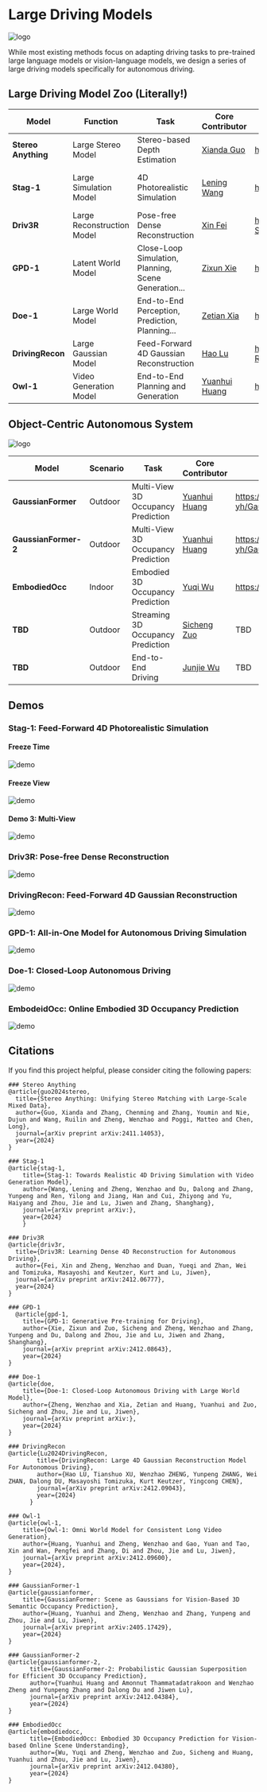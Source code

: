 # Large Driving Models

![logo](./assets/logo.jpg)

While most existing methods focus on adapting driving tasks to pre-trained large language models or vision-language models, we design a series of large driving models specifically for autonomous driving.

## Large Driving Model Zoo (Literally!)

| Model               | Function                   | Task                                                 | Core Contributor                               | Code                                            | Release Data | Why the name?                                       |
| ------------------- | -------------------------- | ---------------------------------------------------- | ---------------------------------------------- | ----------------------------------------------- | ------------ | --------------------------------------------------- |
| **Stereo Anything** | Large Stereo Model         | Stereo-based Depth Estimation                        | [Xianda Guo](https://github.com/XiandaGuo)     | https://github.com/XiandaGuo/OpenStereo         | 2024/11/22   | Stereo Anything                                     |
| **Stag-1**          | Large Simulation Model     | 4D Photorealistic Simulation                         | [Lening Wang](https://github.com/LeningWang)   | https://github.com/wzzheng/Stag                 | 2024/12/9    | **S**patial-Temporal simul**A**tion for drivin**G** |
| **Driv3R**          | Large Reconstruction Model | Pose-free Dense Reconstruction                       | [Xin Fei](https://github.com/Barrybarry-Smith) | https://github.com/Barrybarry-Smith/Driv3R      | 2024/12/10   | **DRIV**ing **3**d **R**econstruction               |
| **GPD-1**           | Latent World Model         | Close-Loop Simulation, Planning, Scene Generation... | [Zixun Xie](https://github.com/rainyNighti)    | https://github.com/wzzheng/GPD                  | 2024/12/12   | **G**enerative **P**re-training for **D**riving     |
| **Doe-1**           | Large World Model          | End-to-End Perception, Prediction, Planning...       | [Zetian Xia](https://github.com/ztxia)         | https://github.com/wzzheng/doe                  | 2024/12/13   | **D**riving w**O**rld modEl                         |
| **DrivingRecon**    | Large Gaussian Model       | Feed-Forward 4D Gaussian Reconstruction              | [Hao Lu](https://github.com/LuPaoPao)          | https://github.com/EnVision-Research/DriveRecon | 2024/12/13   | Driving Reconstruction                              |
| **Owl-1**           | Video Generation Model     | End-to-End Planning and Generation                   | [Yuanhui Huang](https://huang-yh.github.io/)   | https://github.com/huang-yh/Owl                 | 2024/12/13   | **O**mni **W**orld mode**L**                        |


## Object-Centric Autonomous System

![logo](./assets/logo_gaussian.png)

| Model                | Scenario | Task                               | Core Contributor                             | Code                                       | Release Data |
|----------------------|----------|------------------------------------|----------------------------------------------|--------------------------------------------|--------------|
| **GaussianFormer**   | Outdoor  | Multi-View 3D Occupancy Prediction | [Yuanhui Huang](https://huang-yh.github.io/) | https://github.com/huang-yh/GaussianFormer | 2024/5/27    |
| **GaussianFormer-2** | Outdoor  | Multi-View 3D Occupancy Prediction | [Yuanhui Huang](https://huang-yh.github.io/) | https://github.com/huang-yh/GaussianFormer | 2024/12/6    |
| **EmbodiedOcc**      | Indoor   | Embodied 3D Occupancy Prediction   | [Yuqi Wu](https://github.com/YkiWu)          | https://github.com/YkiWu/EmbodiedOcc       | 2024/12/6    |
| **TBD**              | Outdoor  | Streaming 3D Occupancy Prediction  | [Sicheng Zuo](https://github.com/zuosc19)    | TBD                                        | 2024/12/17   |
| **TBD**              | Outdoor  | End-to-End Driving                 | [Junjie Wu]()                                | TBD                                        | 2024/12/17   |

## Demos

### Stag-1: Feed-Forward 4D Photorealistic Simulation

#### Freeze Time

![demo](./assets/stag1.gif)

#### Freeze View 

![demo](./assets/stag2.gif)

#### Demo 3: Multi-View

![demo](./assets/stag3.gif)

### Driv3R: Pose-free Dense Reconstruction

![demo](./assets/driv3r.gif)

### DrivingRecon: Feed-Forward 4D Gaussian Reconstruction

![demo](./assets/drivingrecon.gif)

### GPD-1: All-in-One Model for Autonomous Driving Simulation

![demo](./assets/gpd.gif)

### Doe-1: Closed-Loop Autonomous Driving

![demo](./assets/doe.gif)

### EmbodeidOcc: Online Embodied 3D Occupancy Prediction

![demo](./assets/embodiedocc.gif)

## Citations

If you find this project helpful, please consider citing the following papers:

```
### Stereo Anything
@article{guo2024stereo,
  title={Stereo Anything: Unifying Stereo Matching with Large-Scale Mixed Data},
  author={Guo, Xianda and Zhang, Chenming and Zhang, Youmin and Nie, Dujun and Wang, Ruilin and Zheng, Wenzhao and Poggi, Matteo and Chen, Long},
  journal={arXiv preprint arXiv:2411.14053},
  year={2024}
}

### Stag-1
@article{stag-1,
    title={Stag-1: Towards Realistic 4D Driving Simulation with Video Generation Model},
    author={Wang, Lening and Zheng, Wenzhao and Du, Dalong and Zhang, Yunpeng and Ren, Yilong and Jiang, Han and Cui, Zhiyong and Yu, Haiyang and Zhou, Jie and Lu, Jiwen and Zhang, Shanghang},
    journal={arXiv preprint arXiv:},
    year={2024}
	}

### Driv3R
@article{driv3r,
  title={Driv3R: Learning Dense 4D Reconstruction for Autonomous Driving}, 
  author={Fei, Xin and Zheng, Wenzhao and Duan, Yueqi and Zhan, Wei and Tomizuka, Masayoshi and Keutzer, Kurt and Lu, Jiwen},
  journal={arXiv preprint arXiv:2412.06777},
  year={2024}
}

### GPD-1
  @article{gpd-1,
    title={GPD-1: Generative Pre-training for Driving},
    author={Xie, Zixun and Zuo, Sicheng and Zheng, Wenzhao and Zhang, Yunpeng and Du, Dalong and Zhou, Jie and Lu, Jiwen and Zhang, Shanghang},
    journal={arXiv preprint arXiv:2412.08643},
    year={2024}
}

### Doe-1
@article{doe,
    title={Doe-1: Closed-Loop Autonomous Driving with Large World Model},
    author={Zheng, Wenzhao and Xia, Zetian and Huang, Yuanhui and Zuo, Sicheng and Zhou, Jie and Lu, Jiwen},
    journal={arXiv preprint arXiv:},
    year={2024}
}

### DrivingRecon
@article{Lu2024DrivingRecon,
        title={DrivingRecon: Large 4D Gaussian Reconstruction Model For Autonomous Driving},
        author={Hao LU, Tianshuo XU, Wenzhao ZHENG, Yunpeng ZHANG, Wei ZHAN, Dalong DU, Masayoshi Tomizuka, Kurt Keutzer, Yingcong CHEN},
        journal={arXiv preprint arXiv:2412.09043},
        year={2024}
      }

### Owl-1
@article{owl-1,
    title={Owl-1: Omni World Model for Consistent Long Video Generation}, 
    author={Huang, Yuanhui and Zheng, Wenzhao and Gao, Yuan and Tao, Xin and Wan, Pengfei and Zhang, Di and Zhou, Jie and Lu, Jiwen},
    journal={arXiv preprint arXiv:2412.09600},
    year={2024},
}

### GaussianFormer-1
@article{gaussianformer,
    title={GaussianFormer: Scene as Gaussians for Vision-Based 3D Semantic Occupancy Prediction},
    author={Huang, Yuanhui and Zheng, Wenzhao and Zhang, Yunpeng and Zhou, Jie and Lu, Jiwen},
    journal={arXiv preprint arXiv:2405.17429},
    year={2024}
}

### GaussianFormer-2
@article{gaussianformer-2,
      title={GaussianFormer-2: Probabilistic Gaussian Superposition for Efficient 3D Occupancy Prediction}, 
      author={Yuanhui Huang and Amonnut Thammatadatrakoon and Wenzhao Zheng and Yunpeng Zhang and Dalong Du and Jiwen Lu},
      journal={arXiv preprint arXiv:2412.04384},
      year={2024}
}
	
### EmbodiedOcc
@article{embodiedocc,
      title={EmbodiedOcc: Embodied 3D Occupancy Prediction for Vision-based Online Scene Understanding}, 
      author={Wu, Yuqi and Zheng, Wenzhao and Zuo, Sicheng and Huang, Yuanhui and Zhou, Jie and Lu, Jiwen},
      journal={arXiv preprint arXiv:2412.04380},
      year={2024}
}
```
